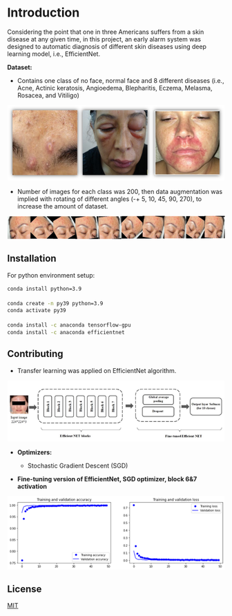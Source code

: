 # Introduction

Considering the point that one in three Americans suffers from a skin disease at any given time, in this project, an early alarm system was designed to automatic diagnosis of different skin diseases using deep learning model, i.e., EfficientNet.

**Dataset:**

 * Contains one class of no face, normal face and 8 different diseases (i.e., Acne, Actinic keratosis, Angioedema, Blepharitis, Eczema, Melasma, Rosacea, and Vitiligo)

![img.png](figures/img1.png)

 * Number of images for each class was 200, then data augmentation was implied with rotating of different angles (-+ 5, 10, 45, 90, 270), to increase the amount of dataset.

![img.png](figures/img2.png)

## Installation
For python environment setup:


```bash
conda install python=3.9

conda create -n py39 python=3.9
conda activate py39 

conda install -c anaconda tensorflow-gpu
conda install -c anaconda efficientnet

```


## Contributing
* Transfer learning was applied on EfficientNet algorithm.

![img.png](figures/img.png)

* **Optimizers:**
  * Stochastic Gradient Descent (SGD)
  

* **Fine-tuning version of EfficientNet, SGD optimizer, block 6&7 activation**

![img.png](figures/img3.png)
## License

[MIT](https://choosealicense.com/licenses/mit/)